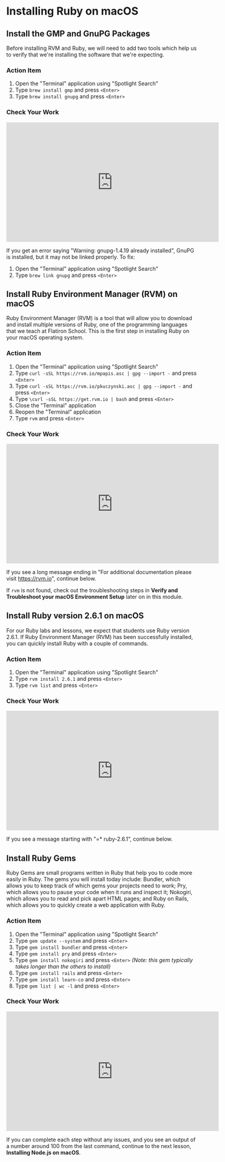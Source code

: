 # Installing Ruby on macOS

## Install the GMP and GnuPG Packages

Before installing RVM and Ruby, we will need to add two tools which help us to
verify that we're installing the software that we're expecting.

### Action Item

1. Open the "Terminal" application using "Spotlight Search"
2. Type `brew install gmp` and press `<Enter>`
3. Type `brew install gnupg` and press `<Enter>`

### Check Your Work

<iframe width="560" height="315" src="https://www.youtube.com/embed/YO14TLJvun0" frameborder="0" allow="accelerometer; autoplay; clipboard-write; encrypted-media; gyroscope; picture-in-picture" allowfullscreen></iframe>

If you get an error saying "Warning: gnupg-1.4.19 already installed", GnuPG is
installed, but it may not be linked properly. To fix:

1. Open the "Terminal" application using "Spotlight Search"
2. Type `brew link gnupg` and press `<Enter>`

## Install Ruby Environment Manager (RVM) on macOS

Ruby Environment Manager (RVM) is a tool that will allow you to download and
install multiple versions of Ruby, one of the programming languages that we
teach at Flatiron School. This is the first step in installing Ruby on your
macOS operating system.

### Action Item

1. Open the "Terminal" application using "Spotlight Search"
2. Type `curl -sSL https://rvm.io/mpapis.asc | gpg --import -` and press `<Enter>`
3. Type `curl -sSL https://rvm.io/pkuczynski.asc | gpg --import -` and press `<Enter>`
4. Type `\curl -sSL https://get.rvm.io | bash` and press `<Enter>`
5. Close the "Terminal" application
6. Reopen the "Terminal" application
7. Type `rvm` and press `<Enter>`

### Check Your Work

<iframe width="560" height="315" src="https://www.youtube.com/embed/9_bo5wVw-XQ" frameborder="0" allow="accelerometer; autoplay; clipboard-write; encrypted-media; gyroscope; picture-in-picture" allowfullscreen></iframe>

If you see a long message ending in "For additional documentation please visit
https://rvm.io", continue below.

If `rvm` is not found, check out the troubleshooting steps in
**Verify and Troubleshoot your macOS Environment Setup** later on in this module.

## Install Ruby version 2.6.1 on macOS

For our Ruby labs and lessons, we expect that students use Ruby version 2.6.1.
If Ruby Environment Manager (RVM) has been successfully installed, you can
quickly install Ruby with a couple of commands.

### Action Item

1. Open the "Terminal" application using "Spotlight Search"
2. Type `rvm install 2.6.1` and press `<Enter>`
3. Type `rvm list` and press `<Enter>`

### Check Your Work

<iframe width="560" height="315" src="https://www.youtube.com/embed/TguTS-q83EE" frameborder="0" allow="accelerometer; autoplay; clipboard-write; encrypted-media; gyroscope; picture-in-picture" allowfullscreen></iframe>

If you see a message starting with "=\* ruby-2.6.1", continue below.

## Install Ruby Gems

Ruby Gems are small programs written in Ruby that help you to code more easily
in Ruby. The gems you will install today include: Bundler, which allows you to
keep track of which gems your projects need to work; Pry, which allows you to
pause your code when it runs and inspect it; Nokogiri, which allows you to read
and pick apart HTML pages; and Ruby on Rails, which allows you to quickly create
a web application with Ruby.

### Action Item

1. Open the "Terminal" application using "Spotlight Search"
2. Type `gem update --system` and press `<Enter>`
3. Type `gem install bundler` and press `<Enter>`
4. Type `gem install pry` and press `<Enter>`
5. Type `gem install nokogiri` and press `<Enter>` _(Note: this gem typically
   takes longer than the others to install)_
6. Type `gem install rails` and press `<Enter>`
7. Type `gem install learn-co` and press `<Enter>`
8. Type `gem list | wc -l` and press `<Enter>`

### Check Your Work

<iframe width="560" height="315" src="https://www.youtube.com/embed/IuezZfSTLzg" frameborder="0" allow="accelerometer; autoplay; clipboard-write; encrypted-media; gyroscope; picture-in-picture" allowfullscreen></iframe>

If you can complete each step without any issues, and you see an output
of a number around 100 from the last command, continue to the next lesson,
**Installing Node.js on macOS**.
